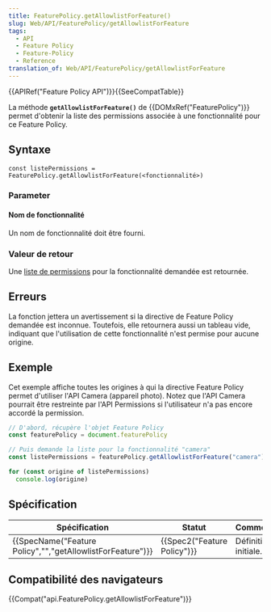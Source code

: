 ```yaml
---
title: FeaturePolicy.getAllowlistForFeature()
slug: Web/API/FeaturePolicy/getAllowlistForFeature
tags:
  - API
  - Feature Policy
  - Feature-Policy
  - Reference
translation_of: Web/API/FeaturePolicy/getAllowlistForFeature
---
```

{{APIRef("Feature Policy API")}}{{SeeCompatTable}}

La méthode **`getAllowlistForFeature()`** de {{DOMxRef("FeaturePolicy")}} permet d'obtenir la liste des permissions associée à une fonctionnalité pour ce Feature Policy.

## Syntaxe

    const listePermissions = FeaturePolicy.getAllowlistForFeature(<fonctionnalité>)

### Parameter

#### Nom de fonctionnalité

Un nom de fonctionnalité doit être fourni.

### Valeur de retour

Une [liste de permissions](fr/Web/HTTP/Feature_Policy/Using_Feature_Policy) pour la fonctionnalité demandée est retournée.

## Erreurs

La fonction jettera un avertissement si la directive de Feature Policy demandée est inconnue. Toutefois, elle retournera aussi un tableau vide, indiquant que l'utilisation de cette fonctionnalité n'est permise pour aucune origine.

## Exemple

Cet exemple affiche toutes les origines à qui la directive Feature Policy permet d'utiliser l'API Camera (appareil photo). Notez que l'API Camera pourrait être restreinte par l'API Permissions si l'utilisateur n'a pas encore accordé la permission.

```js
// D'abord, récupère l'objet Feature Policy
const featurePolicy = document.featurePolicy

// Puis demande la liste pour la fonctionnalité "camera"
const listePermissions = featurePolicy.getAllowlistForFeature("camera")

for (const origine of listePermissions)
  console.log(origine)
```

## Spécification

| Spécification                                                                | Statut                               | Commentaire          |
| ---------------------------------------------------------------------------- | ------------------------------------ | -------------------- |
| {{SpecName("Feature Policy","","getAllowlistForFeature")}} | {{Spec2("Feature Policy")}} | Définition initiale. |

## Compatibilité des navigateurs

{{Compat("api.FeaturePolicy.getAllowlistForFeature")}}
